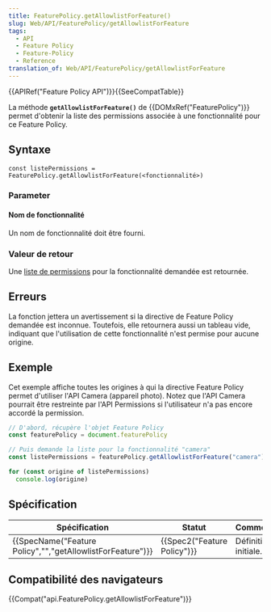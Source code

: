 ```yaml
---
title: FeaturePolicy.getAllowlistForFeature()
slug: Web/API/FeaturePolicy/getAllowlistForFeature
tags:
  - API
  - Feature Policy
  - Feature-Policy
  - Reference
translation_of: Web/API/FeaturePolicy/getAllowlistForFeature
---
```

{{APIRef("Feature Policy API")}}{{SeeCompatTable}}

La méthode **`getAllowlistForFeature()`** de {{DOMxRef("FeaturePolicy")}} permet d'obtenir la liste des permissions associée à une fonctionnalité pour ce Feature Policy.

## Syntaxe

    const listePermissions = FeaturePolicy.getAllowlistForFeature(<fonctionnalité>)

### Parameter

#### Nom de fonctionnalité

Un nom de fonctionnalité doit être fourni.

### Valeur de retour

Une [liste de permissions](fr/Web/HTTP/Feature_Policy/Using_Feature_Policy) pour la fonctionnalité demandée est retournée.

## Erreurs

La fonction jettera un avertissement si la directive de Feature Policy demandée est inconnue. Toutefois, elle retournera aussi un tableau vide, indiquant que l'utilisation de cette fonctionnalité n'est permise pour aucune origine.

## Exemple

Cet exemple affiche toutes les origines à qui la directive Feature Policy permet d'utiliser l'API Camera (appareil photo). Notez que l'API Camera pourrait être restreinte par l'API Permissions si l'utilisateur n'a pas encore accordé la permission.

```js
// D'abord, récupère l'objet Feature Policy
const featurePolicy = document.featurePolicy

// Puis demande la liste pour la fonctionnalité "camera"
const listePermissions = featurePolicy.getAllowlistForFeature("camera")

for (const origine of listePermissions)
  console.log(origine)
```

## Spécification

| Spécification                                                                | Statut                               | Commentaire          |
| ---------------------------------------------------------------------------- | ------------------------------------ | -------------------- |
| {{SpecName("Feature Policy","","getAllowlistForFeature")}} | {{Spec2("Feature Policy")}} | Définition initiale. |

## Compatibilité des navigateurs

{{Compat("api.FeaturePolicy.getAllowlistForFeature")}}
